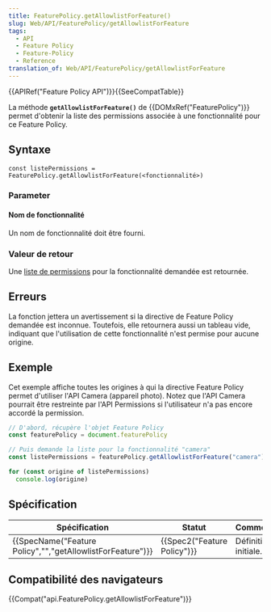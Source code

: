 ```yaml
---
title: FeaturePolicy.getAllowlistForFeature()
slug: Web/API/FeaturePolicy/getAllowlistForFeature
tags:
  - API
  - Feature Policy
  - Feature-Policy
  - Reference
translation_of: Web/API/FeaturePolicy/getAllowlistForFeature
---
```

{{APIRef("Feature Policy API")}}{{SeeCompatTable}}

La méthode **`getAllowlistForFeature()`** de {{DOMxRef("FeaturePolicy")}} permet d'obtenir la liste des permissions associée à une fonctionnalité pour ce Feature Policy.

## Syntaxe

    const listePermissions = FeaturePolicy.getAllowlistForFeature(<fonctionnalité>)

### Parameter

#### Nom de fonctionnalité

Un nom de fonctionnalité doit être fourni.

### Valeur de retour

Une [liste de permissions](fr/Web/HTTP/Feature_Policy/Using_Feature_Policy) pour la fonctionnalité demandée est retournée.

## Erreurs

La fonction jettera un avertissement si la directive de Feature Policy demandée est inconnue. Toutefois, elle retournera aussi un tableau vide, indiquant que l'utilisation de cette fonctionnalité n'est permise pour aucune origine.

## Exemple

Cet exemple affiche toutes les origines à qui la directive Feature Policy permet d'utiliser l'API Camera (appareil photo). Notez que l'API Camera pourrait être restreinte par l'API Permissions si l'utilisateur n'a pas encore accordé la permission.

```js
// D'abord, récupère l'objet Feature Policy
const featurePolicy = document.featurePolicy

// Puis demande la liste pour la fonctionnalité "camera"
const listePermissions = featurePolicy.getAllowlistForFeature("camera")

for (const origine of listePermissions)
  console.log(origine)
```

## Spécification

| Spécification                                                                | Statut                               | Commentaire          |
| ---------------------------------------------------------------------------- | ------------------------------------ | -------------------- |
| {{SpecName("Feature Policy","","getAllowlistForFeature")}} | {{Spec2("Feature Policy")}} | Définition initiale. |

## Compatibilité des navigateurs

{{Compat("api.FeaturePolicy.getAllowlistForFeature")}}
